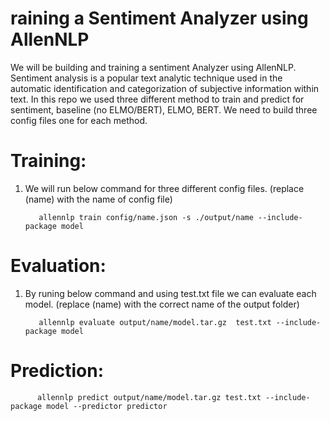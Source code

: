 # raining a Sentiment Analyzer using AllenNLP
We will be building and training a  sentiment Analyzer using AllenNLP. Sentiment analysis is a popular text analytic technique used in the automatic identification and categorization of subjective information within text. In this repo we used three different method to train and predict for sentiment, baseline (no ELMO/BERT), ELMO, BERT. We need to build three config files one for each method.

# Training: 
1. We will run below command for three different config files. (replace (name) with the name of config file)

          allennlp train config/name.json -s ./output/name --include-package model
          
          
# Evaluation: 
1. By runing below command and using test.txt file we can evaluate each model. (replace (name) with the correct name of the output folder)

          allennlp evaluate output/name/model.tar.gz  test.txt --include-package model
          
          
          
# Prediction:
          
          allennlp predict output/name/model.tar.gz test.txt --include-package model --predictor predictor
          



